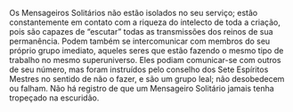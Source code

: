 ﻿Os Mensageiros Solitários não estão isolados no seu serviço; estão constantemente em contato com a riqueza do intelecto de toda a criação, pois são capazes de “escutar” todas as transmissões dos reinos de sua permanência. Podem também se intercomunicar com membros do seu próprio grupo imediato, aqueles seres que estão fazendo o mesmo tipo de trabalho no mesmo superuniverso. Eles podiam comunicar-se com outros de seu número, mas foram instruídos pelo conselho dos Sete Espíritos Mestres no sentido de não o fazer, e são um grupo leal; não desobedecem ou falham. Não há registro de que um Mensageiro Solitário jamais tenha tropeçado na escuridão.